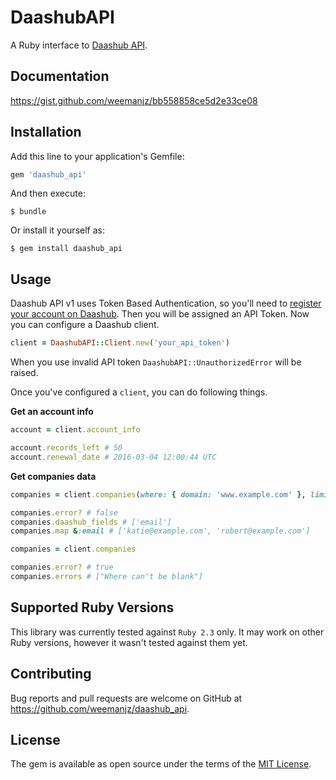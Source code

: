 # DaashubAPI

A Ruby interface to [Daashub API](https://gist.github.com/weemanjz/bb558858ce5d2e33ce08).

## Documentation

https://gist.github.com/weemanjz/bb558858ce5d2e33ce08

## Installation

Add this line to your application's Gemfile:

```ruby
gem 'daashub_api'
```

And then execute:

    $ bundle

Or install it yourself as:

    $ gem install daashub_api

## Usage

Daashub API v1 uses Token Based Authentication, so you'll need to [register your account on Daashub](https://www.daashub.io). Then you will be assigned an API Token. Now you can configure a Daashub client.

```ruby
client = DaashubAPI::Client.new('your_api_token')
```

When you use invalid API token `DaashubAPI::UnauthorizedError` will be raised.

Once you've configured a `client`, you can do following things.

**Get an account info**

```ruby
account = client.account_info

account.records_left # 50
account.renewal_date # 2016-03-04 12:00:44 UTC
```

**Get companies data**

```ruby
companies = client.companies(where: { domain: 'www.example.com' }, limit: 2)

companies.error? # false
companies.daashub_fields # ['email']
companies.map &:email # ['katie@example.com', 'robert@example.com']

companies = client.companies

companies.error? # true
companies.errors # ["Where can't be blank"]
```

## Supported Ruby Versions

This library was currently tested against `Ruby 2.3` only. It may work on other Ruby versions, however it wasn't tested against them yet.

## Contributing

Bug reports and pull requests are welcome on GitHub at https://github.com/weemanjz/daashub_api.


## License

The gem is available as open source under the terms of the [MIT License](http://opensource.org/licenses/MIT).

